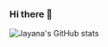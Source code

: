 ### Hi there 👋

![Jayana's GitHub stats](https://github-readme-stats.vercel.app/api?username=jayana-cpc&hide=contribs,prs)

